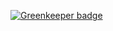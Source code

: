 

[![Greenkeeper badge](https://badges.greenkeeper.io/FedorArbuzov/ReactReduxToDoList.svg)](https://greenkeeper.io/)